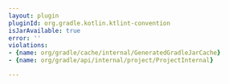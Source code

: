 ```yaml
---
layout: plugin
pluginId: org.gradle.kotlin.ktlint-convention
isJarAvailable: true
error: ''
violations:
- {name: org/gradle/cache/internal/GeneratedGradleJarCache}
- {name: org/gradle/api/internal/project/ProjectInternal}

---
```

